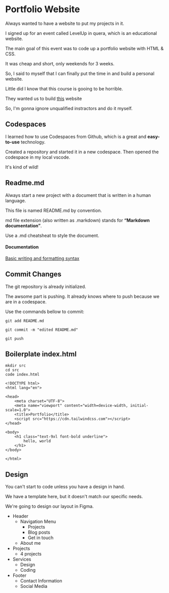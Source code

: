 # Portfolio Website
Always wanted to have a website to put my projects in it.

I signed up for an event called LevelUp in quera, which is an educational website.

The main goal of this event was to code up a portfolio website with HTML & CSS.

It was cheap and short, only weekends for 3 weeks. 

So, I said to myself that I can finally put the time in and build a personal website.

Little did I know that this course is gooing to be horrible.

They wanted us to build [this](https://websitedemos.net/personal-portfolio-02/?customize=template) website

So, I'm gonna ignore unqualified instractors and do it myself.

## Codespaces
I learned how to use Codespaces from Github, which is a great and **easy-to-use** technology.

Created a repository and started it in a new codespace.
Then opened the codespace in my local vscode.

It's kind of wild!

## Readme.md
Always start a new project with a document that is written in a human language.

This file is named README.md by convention.

md file extension (also written as .markdown) stands for **“Markdown documentation”**.

Use a .md cheatsheat to style the document.

#### Documentation
[Basic writing and formatting syntax](https://docs.github.com/en/get-started/writing-on-github/getting-started-with-writing-and-formatting-on-github/basic-writing-and-formatting-syntax)

## Commit Changes
The git repository is already initialized.

The awsome part is pushing. It already knows where to push because we are in a codespace.

Use the commands bellow to commit:
```
git add README.md

git commit -m "edited README.md"

git push
```

## Boilerplate index.html
```
mkdir src
cd src
code index.html
```

```
<!DOCTYPE html>
<html lang="en">

<head>
    <meta charset="UTF-8">
    <meta name="viewport" content="width=device-width, initial-scale=1.0">
    <title>Portfolio</title>
    <script src="https://cdn.tailwindcss.com"></script>
</head>

<body>
    <h1 class="text-9xl font-bold underline">
        hello, world
    </h1>
</body>

</html>
```

## Design
You can't start to code unless you have a design in hand.

We have a template here, but it doesn't match our specific needs.

We're going to design our layout in Figma.

- Header
    - Navigation Menu
        - Projects
        - Blog posts
        - Get in touch
    - About me
- Projects
    - 4 projects
- Services
    - Design
    - Coding
- Footer
    - Contact Information
    - Social Media




